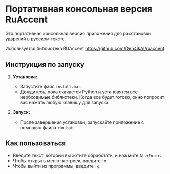 # Портативная консольная версия RuAccent

Это портативная консольная версия приложения для расстановки ударений в русском тексте.

Используется библиотека RUAccent https://github.com/Den4ikAI/ruaccent

## Инструкция по запуску

1.  **Установка:**
    *   Запустите файл `install.bat`.
    *   Дождитесь, пока скачается Python и установятся все необходимые библиотеки. Когда все будет готово, окно попросит вас нажать любую клавишу для запуска.

2.  **Запуск:**
    *   После завершения установки, запускайте приложение с помощью файла `run.bat`.

## Как пользоваться

*   Введите текст, который вы хотите обработать, и нажмите `Alt+Enter`.
*   Чтобы открыть меню настроек, введите `!m`.
*   Чтобы выйти из программы, введите `!q`.